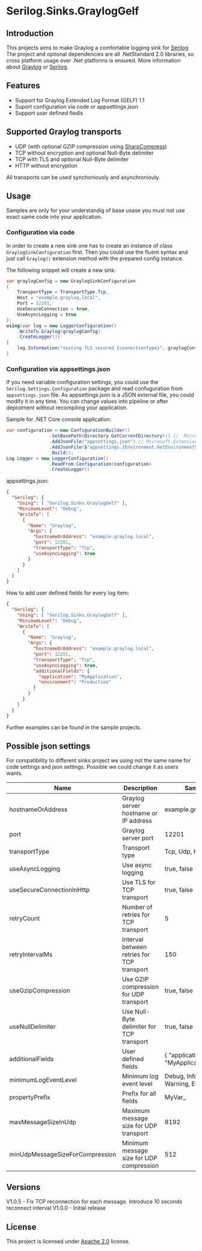 # Serilog.Sinks.GraylogGelf

## Introduction
This projects aims to make Graylog a comfortable logging sink for [Serilog](https://serilog.net)
The project and optional dependencies are all .NetStandard 2.0 libraries, so cross platform usage over .Net platforms is ensured.
More information about [Graylog](Documentation/graylog.md) or [Serilog](Documentation/serilog.md).

## Features
- Support for Graylog Extended Log Format (GELF) 1.1
- Suport configuration via code or appsettings.json
- Support user defined fiedls

## Supported Graylog transports
- UDP (with optional GZIP compression using [SharpCompress](https://github.com/adamhathcock/sharpcompress))
- TCP without encryption and optional Null-Byte delimiter
- TCP with TLS and optional Null-Byte delimiter
- HTTP without encryption

All transports can be used synchoniously and asynchroniouly.

## Usage

Samples are only for your understandig of base usase you must not use exact same code into your application.

### Configuration via code

In order to create a new sink one has to create an instance of class `GraylogSinkConfiguration` first. 
Then you could use the fluent syntax and just call `Graylog()` extension method with the prepared config instance.

The following snippet will create a new sink:
```csharp
var graylogConfig = new GraylogSinkConfiguration
{
    TransportType = TransportType.Tcp,
    Host = "example.graylog.local",
    Port = 12201,
    UseSecureConnection = true,
    UseAsyncLogging = true
};
using(var log = new LoggerConfiguration()
    .WriteTo.Graylog(graylogConfig)
    .CreateLogger())
{
    log.Information("testing TLS secured {connectionType}", graylogConfig.TransportType);
}
```     

### Configuration via appsettings.json
If you need variable configuration settings, you could use the `Serilog.Settings.Configuration` package 
and read confuguration from `appsettings.json` file. As appsettings.json is a JSON external file, you could modify it in any time.
You can change values into pipeline or after deplotment without recompiling your application.

Sample for .NET Core console application:

```csharp
var configuration = new ConfigurationBuilder()
                .SetBasePath(Directory.GetCurrentDirectory()) //  Microsoft.Extensions.Configuration.FileExtensions
                .AddJsonFile("appsettings.json") // Microsoft.Extensions.Configuration.Json
                .AddJsonFile($"appsettings.{Environment.GetEnvironmentVariable("ASPNETCORE_ENVIRONMENT") ?? "Production"}.json", true)
                .Build();
Log.Logger = new LoggerConfiguration()
                .ReadFrom.Configuration(configuration)
                .CreateLogger()
```  

appsettings.json:

```json
{
  "Serilog": {
	"Using": [ "Serilog.Sinks.GraylogGelf" ],
	"MinimumLevel": "Debug",
	"WriteTo": [
	  {
		"Name": "Graylog",
		"Args": {
		  "hostnameOrAddress": "example.graylog.local",
		  "port": 12201,
		  "transportType": "Tcp",
		  "useAsyncLogging": true
		}
	  }
	]
  }
}
```
How to add user defined fields for every log item:

```json
{
  "Serilog": {
	"Using": [ "Serilog.Sinks.GraylogGelf" ],
	"MinimumLevel": "Debug",
	"WriteTo": [
	  {
		"Name": "Graylog",
		"Args": {
		  "hostnameOrAddress": "example.graylog.local",
		  "port": 12201,
		  "transportType": "Tcp",
		  "useAsyncLogging": true,
		  "additionalFields": {
			"application": "MyApplication",
			"environment": "Production"
		  }
		}
	  }
	]
  }
}
```

Further examples can be found in the sample projects.

## Possible json settings

For compatibility to different sinks project we using not the same name for code settings and json settings.
Possible we could change it as users wants.

| Name | Description | Sample |
| --- | --- | --- |
| hostnameOrAddress | Graylog server hostname or IP address | example.graylog.local |
| port | Graylog server port | 12201 |
| transportType | Transport type | Tcp, Udp, Http |
| useAsyncLogging | Use async logging | true, false |
| useSecureConnectionInHttp | Use TLS for TCP transport | true, false |
| retryCount | Number of retries for TCP transport | 5 |
| retryIntervalMs | Interval between retries for TCP transport | 150 |
| useGzipCompression | Use GZIP compression for UDP transport | true, false |
| useNullDelimiter | Use Null-Byte delimiter for TCP transport | true, false |
| additionalFields | User defined fields | { "application": "MyApplication" } |
| minimumLogEventLevel | Minimum log event level | Debug, Information, Warning, Error, Fatal |
| propertyPrefix | Prefix for all fields | MyVar_ |
| maxMessageSizeInUdp | Maximum message size for UDP transport | 8192 |
| minUdpMessageSizeForCompression | Minimum message size for UDP compression | 512 |


## Versions
V1.0.5 - Fix TCP reconnection for each message. Introduce 10 seconds reconnect interval
V1.0.0 - Initial release

## License
This project is licensed under [Apache 2.0](https://www.apache.org/licenses/LICENSE-2.0) license.